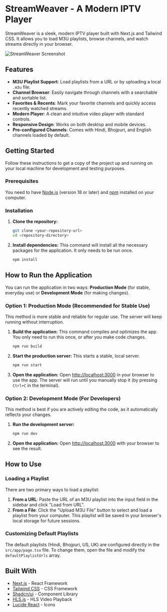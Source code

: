 # StreamWeaver - A Modern IPTV Player

StreamWeaver is a sleek, modern IPTV player built with Next.js and Tailwind CSS. It allows you to load M3U playlists, browse channels, and watch streams directly in your browser.

![StreamWeaver Screenshot](https://placehold.co/800x600.png?text=StreamWeaver+UI)

## Features

- **M3U Playlist Support**: Load playlists from a URL or by uploading a local `.m3u` file.
- **Channel Browser**: Easily navigate through channels with a searchable and sortable list.
- **Favorites & Recents**: Mark your favorite channels and quickly access recently watched streams.
- **Modern Player**: A clean and intuitive video player with standard controls.
- **Responsive Design**: Works on both desktop and mobile devices.
- **Pre-configured Channels**: Comes with Hindi, Bhojpuri, and English channels loaded by default.

## Getting Started

Follow these instructions to get a copy of the project up and running on your local machine for development and testing purposes.

### Prerequisites

You need to have [Node.js](https://nodejs.org/) (version 18 or later) and [npm](https://www.npmjs.com/) installed on your computer.

### Installation

1.  **Clone the repository:**
    ```bash
    git clone <your-repository-url>
    cd <repository-directory>
    ```

2.  **Install dependencies:**
    This command will install all the necessary packages for the application. It only needs to be run once.
    ```bash
    npm install
    ```

## How to Run the Application

You can run the application in two ways: **Production Mode** (for stable, everyday use) or **Development Mode** (for making changes).

### Option 1: Production Mode (Recommended for Stable Use)

This method is more stable and reliable for regular use. The server will keep running without interruption.

1.  **Build the application:**
    This command compiles and optimizes the app. You only need to run this once, or after you make code changes.
    ```bash
    npm run build
    ```

2.  **Start the production server:**
    This starts a stable, local server.
    ```bash
    npm run start
    ```

3.  **Open the application:**
    Open [http://localhost:3000](http://localhost:3000) in your browser to use the app. The server will run until you manually stop it (by pressing `Ctrl+C` in the terminal).

### Option 2: Development Mode (For Developers)

This method is best if you are actively editing the code, as it automatically reflects your changes.

1.  **Run the development server:**
    ```bash
    npm run dev
    ```

2.  **Open the application:**
    Open [http://localhost:3000](http://localhost:3000) with your browser to see the result.

## How to Use

### Loading a Playlist

There are two primary ways to load a playlist:

1.  **From a URL**: Paste the URL of an M3U playlist into the input field in the sidebar and click "Load from URL".
2.  **From a File**: Click the "Upload M3U File" button to select and load a playlist from your computer. This playlist will be saved in your browser's local storage for future sessions.

### Customizing Default Playlists

The default playlists (Hindi, Bhojpuri, US, UK) are configured directly in the `src/app/page.tsx` file. To change them, open the file and modify the `defaultPlaylistUrls` array.

## Built With

- [Next.js](https://nextjs.org/) - React Framework
- [Tailwind CSS](https://tailwindcss.com/) - CSS Framework
- [Shadcn/ui](https://ui.shadcn.com/) - Component Library
- [HLS.js](https://github.com/video-dev/hls.js/) - HLS Video Playback
- [Lucide React](https://lucide.dev/) - Icons
